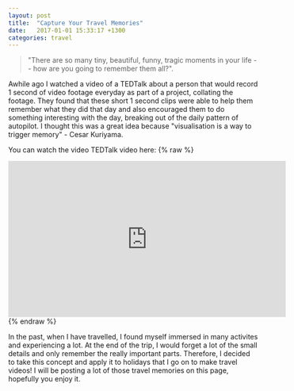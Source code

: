 ```yaml
---
layout: post
title:  "Capture Your Travel Memories"
date:   2017-01-01 15:33:17 +1300
categories: travel
---
```


> "There are so many tiny, beautiful, funny, tragic moments in your life -- how are you going to remember them all?".

Awhile ago I watched a video of a TEDTalk about a person that would record 1 second of video footage everyday as part of a project, collating the footage. They found that these short 1 second clips were able to help them remember what they did that day and also encouraged them to do something interesting with the day, breaking out of the daily pattern of autopilot. I thought this was a great idea because "visualisation is a way to trigger memory" - Cesar Kuriyama. 

You can watch the video TEDTalk video here:
{% raw %}
<iframe width="560" height="315" src="https://www.youtube.com/embed/7uN4I1wEOXE" frameborder="0" allowfullscreen></iframe><br />
{% endraw %}

In the past, when I have travelled, I found myself immersed in many activites and experiencing a lot. At the end of the trip, I would forget a lot of the small details and only remember the really important parts. Therefore, I decided to take this concept and apply it to holidays that I go on to make travel videos! I will be posting a lot of those travel memories on this page, hopefully you enjoy it. 


